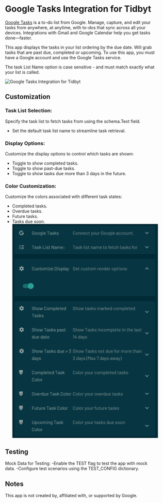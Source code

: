 # Google Tasks Integration for Tidbyt

[Google Tasks](https://support.google.com/tasks/answer/7675772?hl=en) is a to-do list from Google. Manage, capture, and edit your tasks from anywhere, at anytime, with to-dos that sync across all your devices. Integrations with Gmail and Google Calendar help you get tasks done—faster.

This app displays the tasks in your list ordering by the due date. Will grab tasks that are past due, completed or upcoming. To use this app, you must have a Google account and use the Google Tasks service.

The task List Name option is case sensitive - and must match exactly what your list is called.

![Google Tasks Integration for Tidbyt](google_task_list.gif)

## Customization
### Task List Selection:
Specify the task list to fetch tasks from using the schema.Text field.
- Set the default task list name to streamline task retrieval.
### Display Options:
Customize the display options to control which tasks are shown:
- Toggle to show completed tasks.
- Toggle to show past-due tasks.
- Toggle to show tasks due more than 3 days in the future.
### Color Customization:
Customize the colors associated with different task states:
- Completed tasks.
- Overdue tasks.
- Future tasks.
- Tasks due soon.
![Customizations](google_task_list_config.png)

## Testing
Mock Data for Testing:
-Enable the TEST flag to test the app with mock data.
-Configure test scenarios using the TEST_CONFIG dictionary.

## Notes
This app is not created by, affiliated with, or supported by Google.
